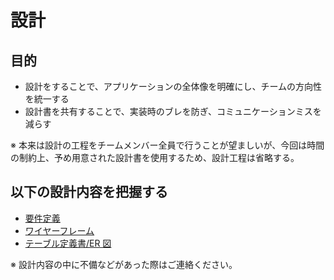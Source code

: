 # 設計

## 目的

- 設計をすることで、アプリケーションの全体像を明確にし、チームの方向性を統一する
- 設計書を共有することで、実装時のブレを防ぎ、コミュニケーションミスを減らす

※ 本来は設計の工程をチームメンバー全員で行うことが望ましいが、今回は時間の制約上、予め用意された設計書を使用するため、設計工程は省略する。

## 以下の設計内容を把握する

- [要件定義](REQUIREMENT_DEFINITION.md)
- [ワイヤーフレーム](WIREFRAME.md)
- [テーブル定義書/ER 図](TABLE.md)

※ 設計内容の中に不備などがあった際はご連絡ください。
